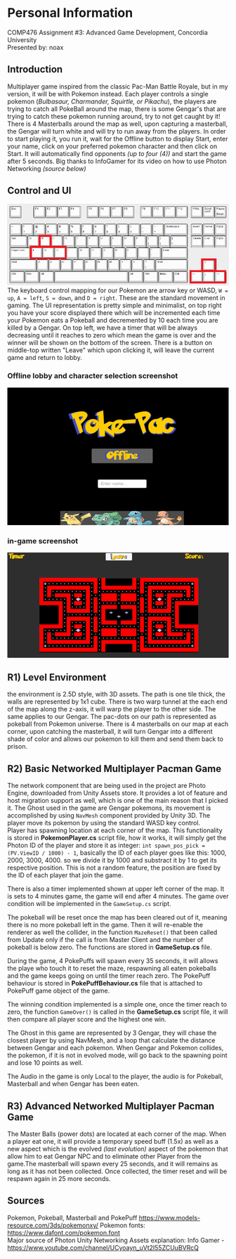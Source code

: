 # Personal Information
COMP476 Assignment #3: Advanced Game Development, Concordia University    
Presented by: noax       

## Introduction
Multiplayer game inspired from the classic Pac-Man Battle Royale, but in my version, it will be with Pokemon instead. Each player controls a single pokemon (*Bulbasaur, Charmander, Squirtle, or Pikachu*), the players are trying to catch all PokeBall around the map, there is some Gengar's that are trying to catch these pokemon running around, try to not get caught by it! There is 4 Masterballs around the map as well, upon capturing a masterball, the Gengar will turn white and will try to run away from the players. In order to start playing it, you run it, wait for the Offline button to display Start, enter your name, click on your preferred pokemon character and then click on Start. It will automatically find opponents *(up to four (4))* and start the game after 5 seconds. Big thanks to InfoGamer for its video on how to use Photon Networking *(source below)*    

## Control and UI    
![control layout](./picture/control.png)
The keyboard control mapping for our Pokemon are arrow key or WASD, `W = up`, `A = left`, `S = down`, and `D = right`. These are the standard movement in gaming. The UI representation is pretty simple and minimalist, on top right you have your score displayed there which will be incremented each time your Pokemon eats a Pokeball and decremented by 10 each time you are killed by a Gengar. On top left, we have a timer that will be always decreasing until it reaches to zero which mean the game is over and the winner will be shown on the bottom of the screen. There is a button on middle-top written "Leave" which upon clicking it, will leave the current game and return to lobby.    

### Offline lobby and character selection screenshot
![offline lobby and character selection](./picture/char-select.png)

### in-game screenshot
![in-game screenshot](./picture/in-game.png)    

## R1) Level Environment    
the environment is 2.5D style, with 3D assets. The path is one tile thick, the walls are represented by 1x1 cube. There is two warp tunnel at the each end of the map along the z-axis, it will warp the player to the other side. The same applies to our Gengar. The pac-dots on our path is represented as pokeball from Pokemon universe. There is 4 masterballs on our map at each corner, upon catching the masterball, it will turn Gengar into a different shade of color and allows our pokemon to kill them and send them back to prison.    

## R2) Basic Networked Multiplayer Pacman Game    
The network component that are being used in the project are Photo Engine, downloaded from Unity Assets store. It provides a lot of feature and host migration support as well, which is one of the main reason that I picked it. The Ghost used in the game are Gengar pokemons, its movement is accomplished by using `NavMesh` component provided by Unity 3D. The player move its pokemon by using the standard WASD key control.    
Player has spawning location at each corner of the map. This functionality is stored in **PokemonPlayer.cs** script file, how it works, it will simply get the Photon ID of the player and store it as integer: `int spawn_pos_pick = (PV.ViewID / 1000) - 1`, basically the ID of each player goes like this: 1000, 2000, 3000, 4000. so we divide it by 1000 and substract it by 1 to get its respective position. This is not a random feature, the position are fixed by the ID of each player that join the game.    

There is also a timer implemented shown at upper left corner of the map. It is sets to 4 minutes game, the game will end after 4 minutes. The game over condition will be implemented in the `GameSetup.cs` script.    

The pokeball will be reset once the map has been cleared out of it, meaning there is no more pokeball left in the game. Then it will re-enable the renderer as well the collider, in the function `MazeReset()` that been called from Update only if the call is from Master Client and the number of pokeball is below zero. The functions are stored in **GameSetup.cs** file.    

During the game, 4 PokePuffs will spawn every 35 seconds, it will allows the playe who touch it to reset the maze, respawning all eaten pokeballs and the game keeps going on until the timer reach zero. The PokePuff behaviour is stored in **PokePuffBehaviour.cs** file that is attached to PokePuff game object of the game.    

The winning condition implemented is a simple one, once the timer reach to zero, the function `GameOver()` is called in the **GameSetup.cs** script file, it will then compare all player score and the highest one win.    

The Ghost in this game are represented by 3 Gengar, they will chase the closest player by using NavMesh, and a loop that calculate the distance between Gengar and each pokemon. When Gengar and Pokemon collides, the pokemon, if it is not in evolved mode, will go back to the spawning point and lose 10 points as well.    

The Audio in the game is only Local to the player, the audio is for Pokeball, Masterball and when Gengar has been eaten.    

## R3) Advanced Networked Multiplayer Pacman Game
The Master Balls (power dots) are located at each corner of the map. When a player eat one, it will provide a temporary speed buff (1.5x) as well as a new aspect which is the evolved *(last evolution)* aspect of the pokemon that allow him to eat Gengar NPC and to eliminate other Player from the game.The masterball will spawn every 25 seconds, and it will remains as long as it has not been collected. Once collected, the timer reset and will be respawn again in 25 more seconds.     

## Sources
Pokemon, Pokeball, Masterball and PokePuff https://www.models-resource.com/3ds/pokemonxy/
Pokemon fonts: https://www.dafont.com/pokemon.font    
Major source of Photon Unity Networking Assets explanation: Info Gamer - https://www.youtube.com/channel/UCyoayn_uVt2I55ZCUuBVRcQ    
